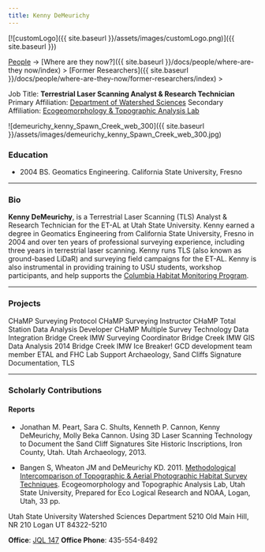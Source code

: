 ```yaml
---
title: Kenny DeMeurichy
---
```


[![customLogo]({{ site.baseurl }}/assets/images/customLogo.png)]({{ site.baseurl }})

[People]({{site.baseurl}}/docs/people/index) -> [Where are they now?]({{ site.baseurl }}/docs/people/where-are-they now/index) > [Former Researchers]({{ site.baseurl }}/docs/people/where-are-they-now/former-researchers/index) >

Job Title: **Terrestrial Laser Scanning Analyst & Research Technician**
Primary Affiliation: [Department of Watershed Sciences](http://www.cnr.usu.edu/wats)
Secondary Affiliation: [Ecogeomorphology & Topographic Analysis Lab](http://etal.joewheaton.org/a/joewheaton.org/et-al/)



![demeurichy_kenny_Spawn_Creek_web_300]({{ site.baseurl }}/assets/images/demeurichy_kenny_Spawn_Creek_web_300.jpg)

### Education

- 2004 BS. Geomatics  Engineering. California State University, Fresno

------

### Bio

**Kenny DeMeurichy**, is a Terrestrial Laser Scanning (TLS) Analyst & Research Technician for the ET-AL at Utah State University. Kenny earned a degree in Geomatics Engineering from California State University, Fresno in 2004 and over ten years of professional surveying experience, including three years in terrestrial laser scanning. Kenny runs TLS (also known as ground-based LiDaR) and surveying field campaigns for the ET-AL. Kenny is also instrumental in providing training to USU students, workshop participants, and help supports the [Columbia Habitat Monitoring Program](http://champmonitoring.org/).

------

### Projects

CHaMP Surveying Protocol 
CHaMP Surveying Instructor 
CHaMP Total Station Data Analysis Developer 
CHaMP Multiple Survey Technology Data Integration 
Bridge Creek IMW Surveying Coordinator 
Bridge Creek IMW GIS Data Analysis 
2014 Bridge Creek IMW Ice Breaker! 
GCD development team member 
ETAL and FHC Lab Support
Archaeology, Sand Cliffs Signature Documentation, TLS

------

### Scholarly Contributions

#### Reports      

-  Jonathan M. Peart, Sara C. Shults, Kenneth P. Cannon, Kenny DeMeurichy,  Molly Beka Cannon. Using 3D Laser Scanning Technology to Document the Sand Cliff Signatures Site Historic Inscriptions, Iron County, Utah. Utah Archaeology, 2013.


- Bangen S, Wheaton JM and DeMeurichy KD. 2011. [Methodological Intercomparison of Topographic & Aerial Photographic Habitat Survey Techniques](http://www.gis.usu.edu/~jwheaton/et_al/Lemhi/Lemhi2011AnnualReport.pdf).  Ecogeomorphology and Topographic Analysis Lab, Utah State University, Prepared for Eco Logical Research and NOAA, Logan, Utah, 33 pp.

Utah State University
Watershed Sciences Department
5210 Old Main Hill, NR 210
Logan UT 84322-5210

**Office**:  [JQL 147](http://www.usu.edu/map/index.cfm?id=47)
**Office Phone**: 435-554-8492